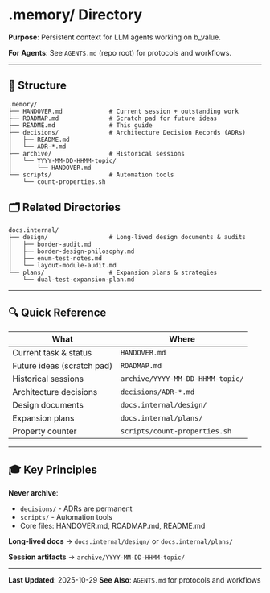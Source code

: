 # .memory/ Directory

**Purpose**: Persistent context for LLM agents working on b_value.

**For Agents**: See `AGENTS.md` (repo root) for protocols and workflows.

---

## 📁 Structure

```
.memory/
├── HANDOVER.md             # Current session + outstanding work
├── ROADMAP.md              # Scratch pad for future ideas
├── README.md               # This guide
├── decisions/              # Architecture Decision Records (ADRs)
│   ├── README.md
│   └── ADR-*.md
├── archive/                # Historical sessions
│   └── YYYY-MM-DD-HHMM-topic/
│       └── HANDOVER.md
└── scripts/                # Automation tools
    └── count-properties.sh
```

## 🗂️ Related Directories

```
docs.internal/
├── design/                 # Long-lived design documents & audits
│   ├── border-audit.md
│   ├── border-design-philosophy.md
│   ├── enum-test-notes.md
│   └── layout-module-audit.md
└── plans/                  # Expansion plans & strategies
    └── dual-test-expansion-plan.md
```

---

## 🔍 Quick Reference

| What | Where |
|------|-------|
| Current task & status | `HANDOVER.md` |
| Future ideas (scratch pad) | `ROADMAP.md` |
| Historical sessions | `archive/YYYY-MM-DD-HHMM-topic/` |
| Architecture decisions | `decisions/ADR-*.md` |
| Design documents | `docs.internal/design/` |
| Expansion plans | `docs.internal/plans/` |
| Property counter | `scripts/count-properties.sh` |

---

## 🎓 Key Principles

**Never archive**:
- `decisions/` - ADRs are permanent
- `scripts/` - Automation tools
- Core files: HANDOVER.md, ROADMAP.md, README.md

**Long-lived docs** → `docs.internal/design/` or `docs.internal/plans/`

**Session artifacts** → `archive/YYYY-MM-DD-HHMM-topic/`

---

**Last Updated**: 2025-10-29
**See Also**: `AGENTS.md` for protocols and workflows
